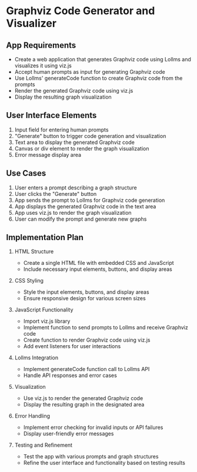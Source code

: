 # Graphviz Code Generator and Visualizer

## App Requirements
- Create a web application that generates Graphviz code using Lollms and visualizes it using viz.js
- Accept human prompts as input for generating Graphviz code
- Use Lollms' generateCode function to create Graphviz code from the prompts
- Render the generated Graphviz code using viz.js
- Display the resulting graph visualization

## User Interface Elements
1. Input field for entering human prompts
2. "Generate" button to trigger code generation and visualization
3. Text area to display the generated Graphviz code
4. Canvas or div element to render the graph visualization
5. Error message display area

## Use Cases
1. User enters a prompt describing a graph structure
2. User clicks the "Generate" button
3. App sends the prompt to Lollms for Graphviz code generation
4. App displays the generated Graphviz code in the text area
5. App uses viz.js to render the graph visualization
6. User can modify the prompt and generate new graphs

## Implementation Plan
1. HTML Structure
   - Create a single HTML file with embedded CSS and JavaScript
   - Include necessary input elements, buttons, and display areas

2. CSS Styling
   - Style the input elements, buttons, and display areas
   - Ensure responsive design for various screen sizes

3. JavaScript Functionality
   - Import viz.js library
   - Implement function to send prompts to Lollms and receive Graphviz code
   - Create function to render Graphviz code using viz.js
   - Add event listeners for user interactions

4. Lollms Integration
   - Implement generateCode function call to Lollms API
   - Handle API responses and error cases

5. Visualization
   - Use viz.js to render the generated Graphviz code
   - Display the resulting graph in the designated area

6. Error Handling
   - Implement error checking for invalid inputs or API failures
   - Display user-friendly error messages

7. Testing and Refinement
   - Test the app with various prompts and graph structures
   - Refine the user interface and functionality based on testing results